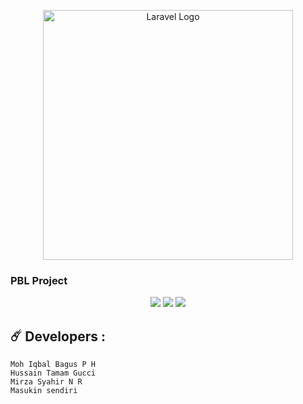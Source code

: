 <p align="center"><a href="https://laravel.com" target="_blank"><img src="https://raw.githubusercontent.com/laravel/art/master/logo-lockup/5%20SVG/2%20CMYK/1%20Full%20Color/laravel-logolockup-cmyk-red.svg" width="400" alt="Laravel Logo"></a></p>

 ### **PBL Project**

<p align="center">
  <img src="https://img.shields.io/github/stars/terminator791/pbl-sistem-penduduk">
  <img src="https://img.shields.io/github/forks/terminator791/pbl-sistem-penduduk">
  <img src="https://img.shields.io/github/last-commit/terminator791/pbl-sistem-penduduk?label=Last%20commit">
</p>






## ☄️ Developers :
```
Moh Iqbal Bagus P H
Hussain Tamam Gucci
Mirza Syahir N R
Masukin sendiri
```
